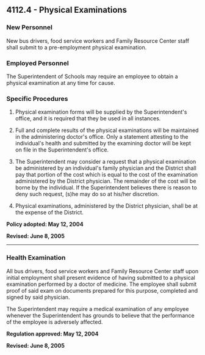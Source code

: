 ## 4112.4 - Physical Examinations

### New Personnel

New bus drivers, food service workers and Family Resource Center staff shall submit to a pre-employment physical examination.

### Employed Personnel

The Superintendent of Schools may require an employee to obtain a physical examination at any time for cause.

### Specific Procedures

1. Physical examination forms will be supplied by the Superintendent's office, and it is required that they be used in all instances.

2. Full and complete results of the physical examinations will be maintained in the administering doctor's office. Only a statement attesting to the individual's health and submitted by the examining doctor will be kept on file in the Superintendent's office.

3. The Superintendent may consider a request that a physical examination be administered by an individual's family physician and the District shall pay that portion of the cost which is equal to the cost of the examination administered by the District physician. The remainder of the cost will be borne by the individual. If the Superintendent believes there is reason to deny such request, \(s\)he may do so at his\/her discretion.

4. Physical examinations, administered by the District physician, shall be at the expense of the District.


**Policy adopted:  May 12, 2004**

**Revised:  June 8, 2005**

---

### Health Examination

All bus drivers, food service workers and Family Resource Center staff upon initial employment shall present evidence of having submitted to a physical examination performed by a doctor of medicine.  The employee shall submit proof of said exam on documents prepared for this purpose, completed and signed by said physician.

The Superintendent may require a medical examination of any employee whenever the Superintendent has grounds to believe that the performance of the employee is adversely affected.

**Regulation approved:  May 12, 2004**

**Revised:  June 8, 2005**

